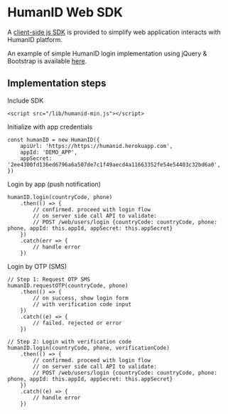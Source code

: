 # HumanID Web SDK

A [client-side js SDK](client/dist/humanid-min.js) is provided to simplify web application interacts with HumanID platform. 

An example of simple HumanID login implementation using jQuery & Bootstrap is available [here](examples/login.html).

## Implementation steps


Include SDK
```
<script src="/lib/humanid-min.js"></script>
```

Initialize with app credentials
```
const humanID = new HumanID({
	apiUrl: 'https://https://humanid.herokuapp.com', 
	appId: 'DEMO_APP', 
	appSecret: '2ee4300fd136ed6796a6a507de7c1f49aecd4a11663352fe54e54403c32bd6a0',
})
```

Login by app (push notification)
```
humanID.login(countryCode, phone)
    .then(() => {
        // confirmed. proceed with login flow
        // on server side call API to validate:
        // POST /web/users/login {countryCode: countryCode, phone: phone, appId: this.appId, appSecret: this.appSecret}
    })
    .catch(err => {
        // handle error
    })
```

Login by OTP (SMS)
```
// Step 1: Request OTP SMS
humanID.requestOTP(countryCode, phone)
    .then(() => {
        // on success, show login form 
        // with verification code input
    })
    .catch((e) => {
        // failed. rejected or error        
    })

// Step 2: Login with verification code
humanID.login(countryCode, phone, verificationCode)
    .then(() => {
        // confirmed. proceed with login flow
        // on server side call API to validate:
        // POST /web/users/login {countryCode: countryCode, phone: phone, appId: this.appId, appSecret: this.appSecret}
    })
    .catch((e) => {
        // handle error
    })
```

